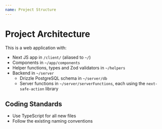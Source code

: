 ```yaml
---
name: Project Structure
---
```


# Project Architecture

This is a web application with:

- Next JS app in `/client/` (aliased to `~/`)
- Components in `~/app/components`
- Helper functions, types and Zod validators in `~/helpers`
- Backend in `~/server`
  - Drizzle PostgreSQL schema in `~/server/db`
  - Server functions in `~/server/serverFunctions`, each using the
    `next-safe-action` library

## Coding Standards

- Use TypeScript for all new files
- Follow the existing naming conventions
